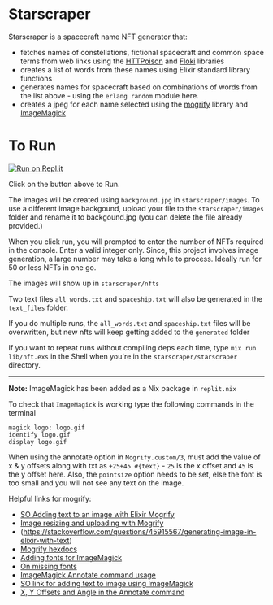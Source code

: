 # Starscraper

Starscraper is a spacecraft name NFT generator that:
  - fetches names of constellations, fictional spacecraft and common space terms from web links using the [HTTPoison](https://github.com/edgurgel/httpoison) and [Floki](https://github.com/philss/floki) libraries
  - creates a list of words from these names using Elixir standard library functions
  - generates names for spacecraft based on combinations of words from the list above - using the `erlang random` module here.
  - creates a jpeg for each name selected using the [mogrify](https://github.com/elixir-mogrify/mogrify) library and [ImageMagick](http://www.imagemagick.org/script/index.php)

# To Run

[![Run on Repl.it](https://repl.it/badge/github/aar2dee2/starscraper)](https://repl.it/github/aar2dee2/starscraper)

Click on the button above to Run. 

The images will be created using `background.jpg` in `starscraper/images`. To use a different image backgound, upload your file to the `starscraper/images` folder and rename it to backgound.jpg (you can delete the file already provided.)

When you click run, you will prompted to enter the number of NFTs required in the console. Enter a valid integer only. Since, this project involves image generation, a large number may take a long while to process. Ideally run for 50 or less NFTs in one go.

The images will show up in `starscraper/nfts`

Two text files `all_words.txt` and `spaceship.txt` will also be generated in the `text_files` folder.

If you do multiple runs, the `all_words.txt` and `spaceship.txt` files will be overwritten, but new nfts will keep getting added to the `generated` folder

If you want to repeat runs without compiling deps each time, type `mix run lib/nft.exs` in the Shell when you're in the `starscraper/starscraper` directory.
  
  ---
  __Note:__ ImageMagick has been added as a Nix package in `replit.nix`

  To check that `ImageMagick` is working type the following commands in the terminal
  ```
  magick logo: logo.gif
  identify logo.gif
  display logo.gif
  ```

  When using the annotate option in `Mogrify.custom/3`, must add the value of x & y offsets along with txt as `+25+45 #{text}` - `25` is the x offset and `45` is the y offset here. Also, the `pointsize` option needs to be set, else the font is too small and you will not see any text on the image.

  Helpful links for mogrify:
  - [SO Adding text to an image with Elixir Mogrify](https://stackoverflow.com/questions/57416721/adding-text-to-an-image-with-elixir-mogrify)
  -  [Image resizing and uploading with Mogrify](https://elixirforum.com/t/image-resizing-and-uploading-to-s3-bucket-with-mogrify-image-not-resized/27754)
  - (https://stackoverflow.com/questions/45915567/generating-image-in-elixir-with-text)
  - [Mogrify hexdocs](https://hexdocs.pm/mogrify/Mogrify.html#content)
  - [Adding fonts for ImageMagick](https://legacy.imagemagick.org/Usage/scripts/imagick_type_gen)
 - [On missing fonts](https://legacy.imagemagick.org/discourse-server/viewtopic.php?t=34911)
  - [ImageMagick Annotate command usage](https://legacy.imagemagick.org/Usage/annotating/#anno_on)
  - [SO link for adding text to image using ImageMagick](https://stackoverflow.com/questions/23236898/add-text-on-image-at-specific-point-using-imagemagick)
  - [X, Y Offsets and Angle in the Annotate command](https://www.php.net/manual/en/imagick.annotateimage.php)